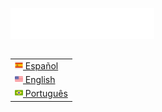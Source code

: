 <img src="images/svg/header_es.svg"></img>

<table align="right">
 <tr><td><a href="README_es.md"><img src="images/es-flag.png" height="13"> Español</a></td></tr>
 <tr><td><a href="README_us.md"><img src="images/us-flag.png" height="13"> English</a></td></tr>
 <tr><td><a href="README.md"><img src="images/br-flag.png" height="13"> Português</a></td></tr>
</table>